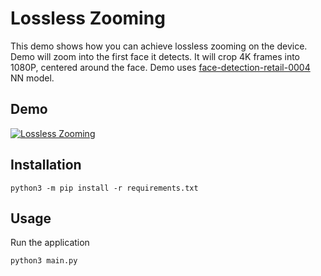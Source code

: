 # Lossless Zooming

This demo shows how you can achieve lossless zooming on the device. Demo will zoom into the first face it detects. It will crop 4K frames into 1080P, centered around the face. Demo uses [face-detection-retail-0004](https://docs.openvino.ai/latest/omz_models_model_face_detection_retail_0004.html) NN model.

## Demo

[![Lossless Zooming](https://user-images.githubusercontent.com/18037362/144095838-d082040a-9716-4f8e-90e5-15bcb23115f9.gif)](https://youtu.be/8X0IcnkeIf8)

## Installation

```
python3 -m pip install -r requirements.txt
```

## Usage

Run the application

```
python3 main.py
```
